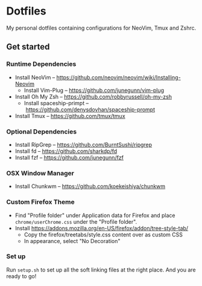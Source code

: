 # Dotfiles

My personal dotfiles containing configurations for NeoVim, Tmux and Zshrc.

## Get started

### Runtime Dependencies

* Install NeoVim – https://github.com/neovim/neovim/wiki/Installing-Neovim
    * Install Vim-Plug – https://github.com/junegunn/vim-plug
* Install Oh My Zsh – https://github.com/robbyrussell/oh-my-zsh
    * Install spaceship-primpt – https://github.com/denysdovhan/spaceship-prompt
* Install Tmux – https://github.com/tmux/tmux

### Optional Dependencies

* Install RipGrep – https://github.com/BurntSushi/ripgrep
* Install fd – https://github.com/sharkdp/fd
* Install fzf – https://github.com/junegunn/fzf

### OSX Window Manager

* Install Chunkwm – https://github.com/koekeishiya/chunkwm

### Custom Firefox Theme

* Find "Profile folder" under Application data for Firefox and place `chrome/userChrome.css` under the "Profile folder".
* Install https://addons.mozilla.org/en-US/firefox/addon/tree-style-tab/
    * Copy the firefox/treetabs/style.css content over as custom CSS
    * In appearance, select "No Decoration"

### Set up

Run `setup.sh` to set up all the soft linking files at the right place. And you
are ready to go!
